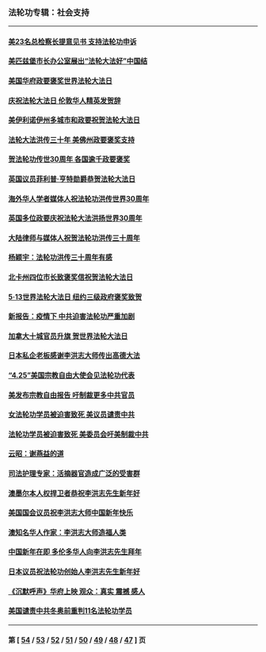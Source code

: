 ### 法轮功专辑：社会支持
---
#### [美23名总检察长提意见书 支持法轮功申诉](../../pages/nf4386/n13766596.md?06280430) 
#### [美匹兹堡市长办公室展出“法轮大法好”中国结](../../pages/nf4386/n13749721.md?06280430) 
#### [美国华府政要褒奖世界法轮大法日](../../pages/nf4386/n13743770.md?06280430) 
#### [庆祝法轮大法日 伦敦华人精英发贺辞](../../pages/nf4386/n13741593.md?06280430) 
#### [美伊利诺伊州多城市和政要祝贺法轮大法日](../../pages/nf4386/n13737149.md?06280430) 
#### [法轮大法洪传三十年 美佛州政要褒奖支持](../../pages/nf4386/n13737103.md?06280430) 
#### [贺法轮功传世30周年 各国逾千政要褒奖](../../pages/nf4386/n13735828.md?06280430) 
#### [英国议员菲利普‧亨特勋爵恭贺法轮大法日](../../pages/nf4386/n13736187.md?06280430) 
#### [海外华人学者媒体人祝法轮功洪传世界30周年](../../pages/nf4386/n13735835.md?06280430) 
#### [英国多位政要庆祝法轮大法洪扬世界30周年](../../pages/nf4386/n13734739.md?06280430) 
#### [大陆律师与媒体人祝贺法轮功洪传三十周年](../../pages/nf4386/n13735062.md?06280430) 
#### [杨颖宇：法轮功洪传三十周年有感](../../pages/nf4386/n13734884.md?06280430) 
#### [北卡州四位市长致褒奖信祝贺法轮大法日](../../pages/nf4386/n13733292.md?06280430) 
#### [5·13世界法轮大法日 纽约三级政府褒奖致贺](../../pages/nf4386/n13732651.md?06280430) 
#### [新报告：疫情下 中共迫害法轮功严重加剧](../../pages/nf4386/n13732612.md?06280430) 
#### [加拿大十城官员升旗 贺世界法轮大法日](../../pages/nf4386/n13729166.md?06280430) 
#### [日本私企老板感谢李洪志大师传出高德大法](../../pages/nf4386/n13726335.md?06280430) 
#### [“4.25”美国宗教自由大使会见法轮功代表](../../pages/nf4386/n13724124.md?06280430) 
#### [美发布宗教自由报告 吁制裁更多中共官员](../../pages/nf4386/n13720670.md?06280430) 
#### [女法轮功学员被迫害致死 美议员谴责中共](../../pages/nf4386/n13682069.md?06280430) 
#### [法轮功学员被迫害致死 美委员会吁美制裁中共](../../pages/nf4386/n13631310.md?06280430) 
#### [云昭：谢燕益的道](../../pages/nf4386/n13607391.md?06280430) 
#### [司法护理专家：活摘器官造成广泛的受害群](../../pages/nf4386/n13570425.md?06280430) 
#### [澳墨尔本人权捍卫者恭祝李洪志先生新年好](../../pages/nf4386/n13556164.md?06280430) 
#### [美国国会议员祝李洪志大师中国新年快乐](../../pages/nf4386/n13554208.md?06280430) 
#### [澳知名华人作家：李洪志大师造福人类](../../pages/nf4386/n13552049.md?06280430) 
#### [中国新年在即 多伦多华人向李洪志先生拜年](../../pages/nf4386/n13531756.md?06280430) 
#### [日本议员祝法轮功创始人李洪志先生新年好](../../pages/nf4386/n13543228.md?06280430) 
#### [《沉默呼声》华府上映 观众：真实 震撼 感人](../../pages/nf4386/n13524739.md?06280430) 
#### [美国谴责中共冬奥前重判11名法轮功学员](../../pages/nf4386/n13521806.md?06280430) 

---
#### 第 [ [54](./54.md?06280430) / [53](./53.md?06280430) / [52](./52.md?06280430) / [51](./51.md?06280430) / [50](./50.md?06280430) / [49](./49.md?06280430) / [48](./48.md?06280430) / [47](./47.md?06280430) ] 页
